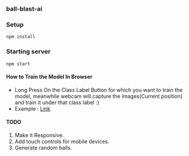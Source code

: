 ### ball-blast-ai


### Setup
```
npm install
```

### Starting server
```
npm start
```

#### How to Train the Model In Browser
- Long Press On the Class Label Button for which you want to train the model, meanwhile webcam will capture the images(Current position) and train it under that class label :)
- Example : [Link](https://user-images.githubusercontent.com/49583145/110783465-7da71180-828e-11eb-967d-66375e890c7c.mp4)
 
#### TODO
1. Make it Responsive.
2. Add touch controls for mobile devices.
3. Generate random balls.
